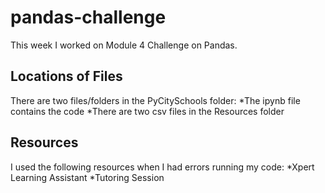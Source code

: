 # pandas-challenge
This week I worked on Module 4 Challenge on Pandas. 

## Locations of Files
There are two files/folders in the PyCitySchools folder:
    *The ipynb file contains the code
    *There are two csv files in the Resources folder
    
## Resources
I used the following resources when I had errors running my code:
    *Xpert Learning Assistant
    *Tutoring Session

